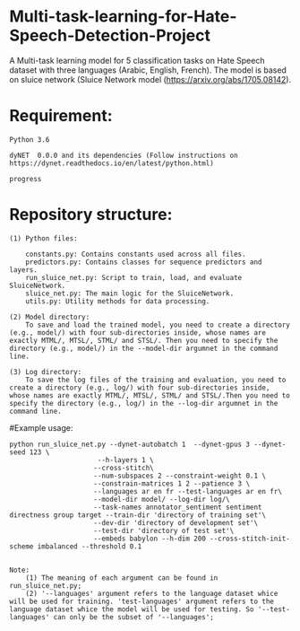 # Multi-task-learning-for-Hate-Speech-Detection-Project
A Multi-task learning model for 5 classification tasks on Hate Speech dataset with three languages (Arabic, English, French). The model is based on sluice network (Sluice Network model (https://arxiv.org/abs/1705.08142).  

# Requirement:
	Python 3.6

	dyNET  0.0.0 and its dependencies (Follow instructions on https://dynet.readthedocs.io/en/latest/python.html)

	progress


# Repository structure: 

	(1) Python files:

		constants.py: Contains constants used across all files.
		predictors.py: Contains classes for sequence predictors and layers.
		run_sluice_net.py: Script to train, load, and evaluate SluiceNetwork.
		sluice_net.py: The main logic for the SluiceNetwork.
		utils.py: Utility methods for data processing.

	(2) Model directory:
		To save and load the trained model, you need to create a directory (e.g., model/) with four sub-directories inside, whose names are exactly MTML/, MTSL/, STML/ and STSL/. Then you need to specify the directory (e.g., model/) in the --model-dir argumnet in the command line.

	(3) Log directory:
		To save the log files of the training and evaluation, you need to create a directory (e.g., log/) with four sub-directories inside, whose names are exactly MTML/, MTSL/, STML/ and STSL/.Then you need to specify the directory (e.g., log/) in the --log-dir argumnet in the command line.


#Example usage:

	python run_sluice_net.py --dynet-autobatch 1  --dynet-gpus 3 --dynet-seed 123 \
                          --h-layers 1 \
                         --cross-stitch\
                         --num-subspaces 2 --constraint-weight 0.1 \
                         --constrain-matrices 1 2 --patience 3 \
                         --languages ar en fr --test-languages ar en fr\
                         --model-dir model/ --log-dir log/\
                         --task-names annotator_sentiment sentiment directness group target --train-dir 'directory of training set'\
                         --dev-dir 'directory of development set'\
                         --test-dir 'directory of test set'\
                         --embeds babylon --h-dim 200 --cross-stitch-init-scheme imbalanced --threshold 0.1


    Note: 
    	(1) The meaning of each argument can be found in run_sluice_net.py;
    	(2) '--languages' argument refers to the language dataset whice will be used for training. 'test-languages' argument refers to the language dataset whice the model will be used for testing. So '--test-languages' can only be the subset of '--languages';
